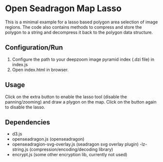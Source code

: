 
# Open Seadragon Map Lasso
This is a minimal example for a lasso based polygon area selection of image regions. The code also contains methods to compress and store the polygon to a string and decompress it back to the polygon data structure.

## Configuration/Run
1) Configure the path to your deepzoom image pyramid index (.dzi file) in index.js
2) Open index.html in browser.

## Usage
Click on the extra button to enable the lasso tool (disable the panning/zooming) and draw a plygon on the map.
Click on the button again to disable the lasso. 

## Dependencies
- d3.js
- openseadragon.js (openseadragon)
- openseadragion-svg-overlay.js (seadragon svg overlay plugin)
-lz-string.js (compression/encoding/decoding library)
- encrypt.js (some other encryption lib, currently not used)

